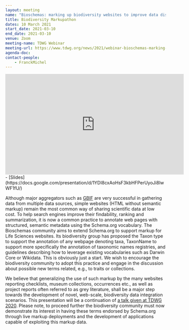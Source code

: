 ```yaml
---
layout: meeting
name: "Bioschemas: marking up biodiversity websites to improve data discovery and web-scale integration"
title: Biodiversity Markupathon
dates: 10 March 2021
start_date: 2021-03-10
end_date: 2021-03-10
venue: Zoom
meeting-name: TDWG Webinar
meeting-url: https://www.tdwg.org/news/2021/webinar-bioschemas-marking-up-biodiversity-websites-for-discovery-and-web-scale-integration/
agenda-doc:
contact-people:
    - FranckMichel
---
```


<div class="ratio ratio-16x9 mw-600">
    <iframe width="560" height="315" src="https://www.youtube.com/embed/ueg5Fi6kgGA" title="YouTube video player" frameborder="0" allow="accelerometer; autoplay; clipboard-write; encrypted-media; gyroscope; picture-in-picture" allowfullscreen></iframe>
</div>
- [Slides](https://docs.google.com/presentation/d/1YDI8cxAoHsF3kbHFPerUyoJi8lwWF1fU/)

Although major aggregators such as [GBIF](https://www.gbif.org/) are very successful in gathering data from multiple data sources, simple websites (HTML without semantic markup) remain the most common way of sharing scientific data at low cost. To help search engines improve their findability, ranking and summarization, it is now a common practice to annotate web pages with structured, semantic metadata using the Schema.org vocabulary. The Bioschemas community aims to extend Schema.org to support markup for Life Sciences websites. Its biodiversity group has proposed the Taxon type to support the annotation of any webpage denoting taxa, TaxonName to support more specifically the annotation of taxonomic names registries, and guidelines describing how to leverage existing vocabularies such as Darwin Core or Wikidata. This is obviously just a start. We wish to encourage the biodiversity community to adopt this practice and engage in the discussion about possible new terms related, e.g., to traits or collections.

We believe that generalizing the use of such markup by the many websites reporting checklists, museum collections, occurrences etc., as well as project  reports often referred to as grey literature, shall be a major step towards the development of novel, web-scale, biodiversity data integration scenarios. This presentation will be a continuation of [a talk given at TDWG 2020](https://biss.pensoft.net/article/59046/list/19/). Please note, to proceed further the biodiversity community must now demonstrate its interest in having these terms endorsed by Schema.org through live markup deployments and the development of applications capable of exploiting this markup data.
